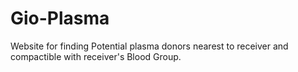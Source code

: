 # Gio-Plasma
Website for finding Potential plasma donors nearest to receiver and compactible with receiver's Blood Group.
